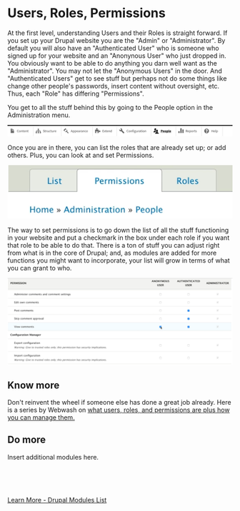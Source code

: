 
# Users, Roles, Permissions

At the first level, understanding Users and their Roles is straight forward.  If you set up your Drupal website you are the "Admin" or "Administrator".  By default you will also have an "Authenticated User" who is someone who signed up for your website and an "Anonynous User" who just dropped in.
You obviously want to be able to do anything you darn well want as the "Administrator".  You may not let the "Anonymous Users" in the door.  And "Authenticated Users" get to see stuff but perhaps not do some things like change other people's passwords, insert content without oversight, etc.  Thus, each "Role" has differing "Permissions". 

You get to all the stuff behind this by going to the People option in the Administration menu.

<img src="../modules/images/Admin Menu.png"  width="600">

Once you are in there, you can list the roles that are already set up; or add others.   Plus, you can look at and set Permissions. 

<img src="../modules/images/AdminPeople Meun.png"  width="600">

The way to set permissions is to go down the list of all the stuff functioning in your website and put a checkmark in the box under each role if you want that role to be able to do that.   There is a ton of stuff you can adjust right from what is in the core of Drupal; and, as modules are added for more functions you might want to incorporate, your list will grow in terms of what you can grant to who.

<img src="../modules/images/Permissionsbyrole.png"  width="600">

## Know more

Don't reinvent the wheel if someone else has done a great job already.  Here is a series by Webwash on [what users, roles, and permissions are plus how you can manage them.](https://www.webwash.net/courses/drupal-site-building-masterclass/l/create-and-manage-users/)

## Do more

Insert additional modules here.


<br>
<br>
<br>

[Learn More - Drupal Modules List](../chapters.md#drupal-modules)
